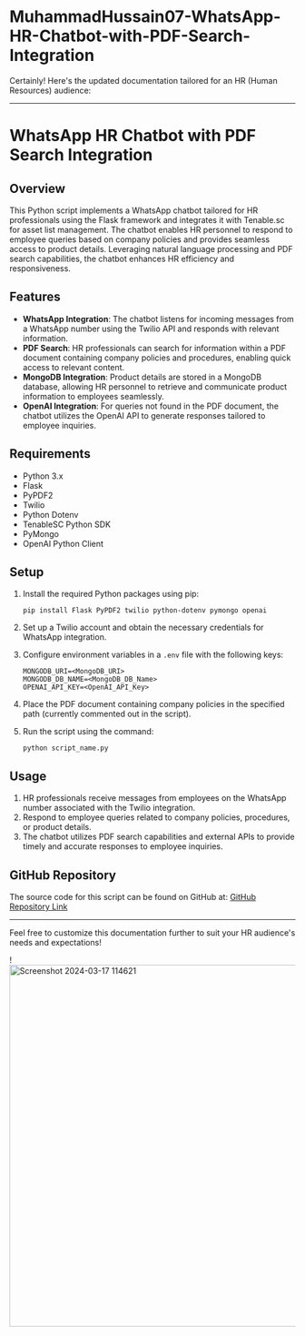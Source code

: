 # MuhammadHussain07-WhatsApp-HR-Chatbot-with-PDF-Search-Integration

Certainly! Here's the updated documentation tailored for an HR (Human Resources) audience:

---

# WhatsApp HR Chatbot with PDF Search Integration

## Overview
This Python script implements a WhatsApp chatbot tailored for HR professionals using the Flask framework and integrates it with Tenable.sc for asset list management. The chatbot enables HR personnel to respond to employee queries based on company policies and provides seamless access to product details. Leveraging natural language processing and PDF search capabilities, the chatbot enhances HR efficiency and responsiveness.

## Features
- **WhatsApp Integration**: The chatbot listens for incoming messages from a WhatsApp number using the Twilio API and responds with relevant information.
- **PDF Search**: HR professionals can search for information within a PDF document containing company policies and procedures, enabling quick access to relevant content.
- **MongoDB Integration**: Product details are stored in a MongoDB database, allowing HR personnel to retrieve and communicate product information to employees seamlessly.
- **OpenAI Integration**: For queries not found in the PDF document, the chatbot utilizes the OpenAI API to generate responses tailored to employee inquiries.

## Requirements
- Python 3.x
- Flask
- PyPDF2
- Twilio
- Python Dotenv
- TenableSC Python SDK
- PyMongo
- OpenAI Python Client

## Setup
1. Install the required Python packages using pip:
   ```
   pip install Flask PyPDF2 twilio python-dotenv pymongo openai
   ```

2. Set up a Twilio account and obtain the necessary credentials for WhatsApp integration.

3. Configure environment variables in a `.env` file with the following keys:
   ```
   MONGODB_URI=<MongoDB_URI>
   MONGODB_DB_NAME=<MongoDB_DB_Name>
   OPENAI_API_KEY=<OpenAI_API_Key>
   ```

4. Place the PDF document containing company policies in the specified path (currently commented out in the script).

5. Run the script using the command:
   ```
   python script_name.py
   ```

## Usage
1. HR professionals receive messages from employees on the WhatsApp number associated with the Twilio integration.
2. Respond to employee queries related to company policies, procedures, or product details.
3. The chatbot utilizes PDF search capabilities and external APIs to provide timely and accurate responses to employee inquiries.

## GitHub Repository
The source code for this script can be found on GitHub at: [GitHub Repository Link](https://github.com/your-username/your-repository)

---

Feel free to customize this documentation further to suit your HR audience's needs and expectations!


!<img width="636" alt="Screenshot 2024-03-17 114621" src="https://github.com/MuhammadHussain07/MuhammadHussain07-WhatsApp-HR-Chatbot-with-PDF-Search-Integration/assets/129845318/8bc536fc-2400-42eb-8c78-7b3f2aeb24ad">
